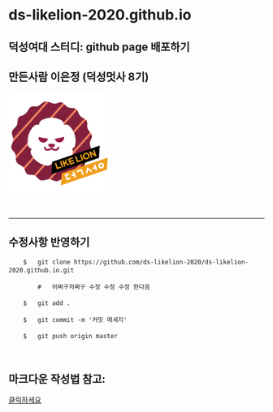 # ds-likelion-2020.github.io

## 덕성여대 스터디: github page 배포하기
## 만든사람 이은정 (덕성멋사 8기)


<img src='static/likelionds.png' alt='사자머리' width='200px' height='200px'></img>

<br/>
<hr/>

## <b>수정사항 반영하기</b>

        $   git clone https://github.com/ds-likelion-2020/ds-likelion-2020.github.io.git
        
            #   어쩌구저쩌구 수정 수정 수정 한다음

        $   git add .

        $   git commit -m '커밋 메세지'

        $   git push origin master

<br/>

## 마크다운 작성법 참고:

[클릭하세요](https://gist.github.com/ihoneymon/652be052a0727ad59601#this-is-an-h1)
